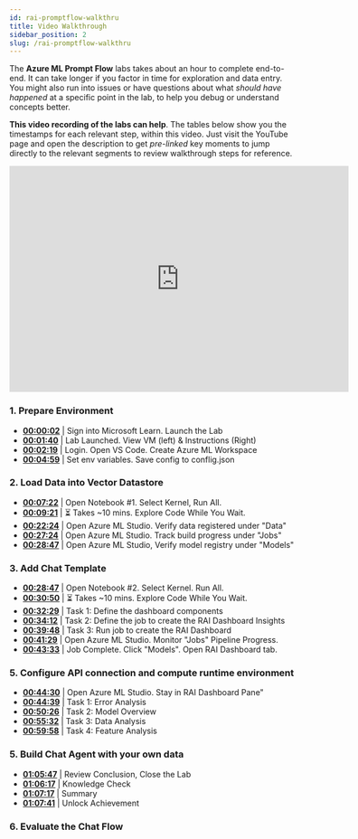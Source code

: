 ```yaml
---
id: rai-promptflow-walkthru
title: Video Walkthrough
sidebar_position: 2
slug: /rai-promptflow-walkthru
---
```


The **Azure ML Prompt Flow** labs takes about an hour to complete end-to-end. It can take longer if you factor in time for exploration and data entry. You might also run into issues or have questions about what _should have happened_ at a specific point in the lab, to help you debug or understand concepts better.

**This video recording of the labs can help**. The tables below show you the timestamps for each relevant step, within this video. Just visit the YouTube page and open the description to get _pre-linked_ key moments to jump directly to the relevant segments to review walkthrough steps for reference.

<iframe width="600" height="400" src="https://www.youtube.com/embed/oYOTu-cxmMg" title="Responsible AI Dashboard Module - Exercise Walkthrough" frameborder="0" allowfullscreen></iframe>

### 1. Prepare Environment

- [**00:00:02**](https://youtu.be/OZpgOToBDqw&t=2s) | Sign into Microsoft Learn. Launch the Lab
- [**00:01:40**](https://youtu.be/OZpgOToBDqw&t=100s) | Lab Launched. View VM (left) & Instructions (Right)
- [**00:02:19**](https://youtu.be/OZpgOToBDqw&t=139s) | Login. Open VS Code. Create Azure ML Workspace
- [**00:04:59**](https://youtu.be/OZpgOToBDqw&t=299s) | Set env variables. Save config to conflig.json


### 2. Load Data into Vector Datastore

- [**00:07:22**](https://www.youtube.com/watch?v=oYOTu-cxmMg&t=442s) | Open Notebook #1. Select Kernel, Run All.
- [**00:09:21**](https://www.youtube.com/watch?v=oYOTu-cxmMg&t=561s) | ⏳ Takes ~10 mins. Explore Code While You Wait. 
- [**00:22:24**](https://www.youtube.com/watch?v=oYOTu-cxmMg&t=1344s) |  Open Azure ML Studio. Verify data registered under "Data"
- [**00:27:24**](https://www.youtube.com/watch?v=oYOTu-cxmMg&t=1644s) |  Open Azure ML Studio. Track build progress under "Jobs"
- [**00:28:47**](https://www.youtube.com/watch?v=oYOTu-cxmMg&t=1727s) |  Open Azure ML Studio, Verify model registry under "Models"

### 3. Add  Chat Template

- [**00:28:47**](https://www.youtube.com/watch?v=oYOTu-cxmMg&t=1727s)  |  Open Notebook #2. Select Kernel. Run All.
- [**00:30:50**](https://www.youtube.com/watch?v=oYOTu-cxmMg&t=1850s)  |  ⏳ Takes ~10 mins. Explore Code While You Wait. 
- [**00:32:29**](https://www.youtube.com/watch?v=oYOTu-cxmMg&t=1949s)  |  Task 1: Define the dashboard components
- [**00:34:12**](https://www.youtube.com/watch?v=oYOTu-cxmMg&t=2052s)  |  Task 2: Define the job to create the RAI Dashboard Insights
- [**00:39:48**](https://www.youtube.com/watch?v=oYOTu-cxmMg&t=2388s)  |  Task 3: Run job to create the RAI Dashboard
- [**00:41:29**](https://www.youtube.com/watch?v=oYOTu-cxmMg&t=2489s)  |  Open Azure ML Studio. Monitor "Jobs" Pipeline Progress.
- [**00:43:33**](https://www.youtube.com/watch?v=oYOTu-cxmMg&t=2613s)  |  Job Complete. Click "Models". Open RAI Dashboard tab.

### 5. Configure API connection and compute runtime environment

- [**00:44:30**](https://www.youtube.com/watch?v=oYOTu-cxmMg&t=2670s) |  Open Azure ML Studio. Stay in RAI Dashboard Pane"
- [**00:44:39**](https://www.youtube.com/watch?v=oYOTu-cxmMg&t=2679s)  |  Task 1: Error Analysis
- [**00:50:26**](https://www.youtube.com/watch?v=oYOTu-cxmMg&t=3026s)  |  Task 2: Model Overview
- [**00:55:32**](https://www.youtube.com/watch?v=oYOTu-cxmMg&t=3332s)  |  Task 3:  Data Analysis
- [**00:59:58**](https://www.youtube.com/watch?v=oYOTu-cxmMg&t=3598s)  |  Task 4: Feature Analysis

### 5. Build Chat Agent with your own data

- [**01:05:47**](https://www.youtube.com/watch?v=oYOTu-cxmMg&t=3947s) | Review Conclusion, Close the Lab
- [**01:06:17**](https://www.youtube.com/watch?v=oYOTu-cxmMg&t=3977s) | Knowledge Check
- [**01:07:17**](https://www.youtube.com/watch?v=oYOTu-cxmMg&t=4037s) | Summary
- [**01:07:41**](https://www.youtube.com/watch?v=oYOTu-cxmMg&t=4061s) | Unlock Achievement


### 6. Evaluate the Chat Flow